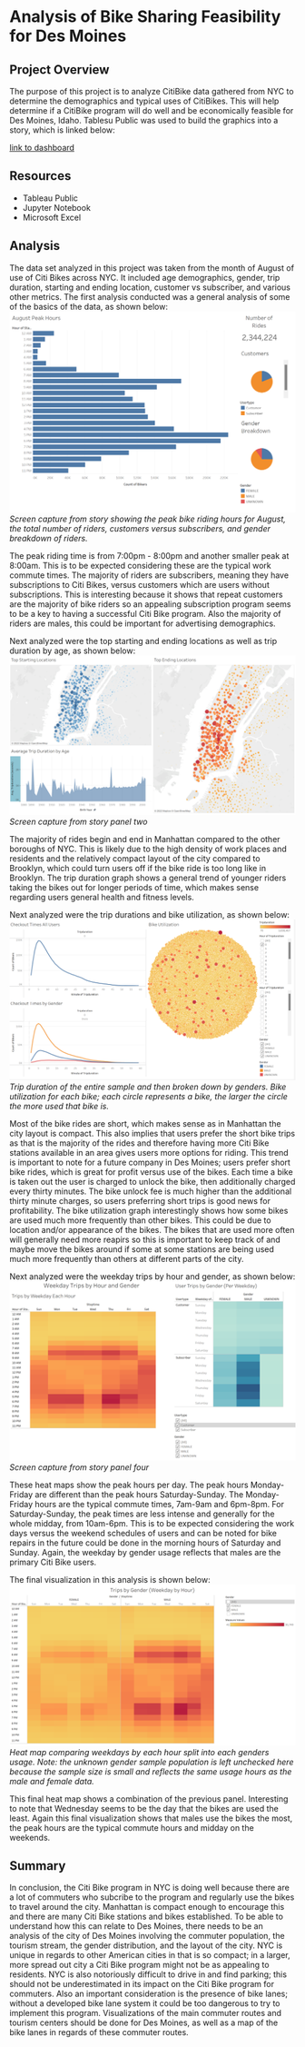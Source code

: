 # Analysis of Bike Sharing Feasibility for Des Moines

## Project Overview

The purpose of this project is to analyze CitiBike data gathered from NYC to determine the demographics and typical uses of CitiBikes. This will help determine if a CitiBike program will do well and be economically feasible for Des Moines, Idaho. Tablesu Public was used to build the graphics into a story, which is linked below:

[link to dashboard](https://public.tableau.com/app/profile/casey.lee2755/viz/Bike_Modules/CitiBikeFinalAnalysis?publish=yes)

## Resources

* Tableau Public 
* Jupyter Notebook
* Microsoft Excel

## Analysis

The data set analyzed in this project was taken from the month of August of use of Citi Bikes across NYC. It included age demographics, gender, trip duration, starting and ending location, customer vs subscriber, and various other metrics. The first analysis conducted was a general analysis of some of the basics of the data, as shown below:
 ![general_data.png](/Images/general_data.png)
 *Screen capture from story showing the peak bike riding hours for August, the total number of riders, customers versus subscribers, and gender breakdown of riders.*
 
The peak riding time is from 7:00pm - 8:00pm and another smaller peak at 8:00am. This is to be expected considering these are the typical work commute times. The majority of riders are subscribers, meaning they have subscriptions to Citi Bikes, versus customers which are users without subscriptions. This is interesting because it shows that repeat customers are the majority of bike riders so an appealing subscription program seems to be a key to having a successful Citi Bike program. Also the majority of riders are males, this could be important for advertising demographics.
 
 Next analyzed were the top starting and ending locations as well as trip duration by age, as shown below:
  ![starting_ending_locations.png](/Images/starting_ending_locations.png)
  *Screen capture from story panel two*
  
The majority of rides begin and end in Manhattan compared to the other boroughs of NYC. This is likely due to the high density of work places and residents and the relatively compact layout of the city compared to Brooklyn, which could turn users off if the bike ride is too long like in Brooklyn. The trip duration graph shows a general trend of younger riders taking the bikes out for longer periods of time, which makes sense regarding users general health and fitness levels.

Next analyzed were the trip durations and bike utilization, as shown below:
![checkout_times.png](/Images/checkout_times.png)
*Trip duration of the entire sample and then broken down by genders. Bike utilization for each bike; each circle represents a bike, the larger the circle the more used that bike is.*

Most of the bike rides are short, which makes sense as in Manhattan the city layout is compact. This also implies that users prefer the short bike trips as that is the majority of the rides and therefore having more Citi Bike stations available in an area gives users more options for riding. This trend is important to note for a future company in Des Moines; users prefer short bike rides, which is great for profit versus use of the bikes. Each time a bike is taken out the user is charged to unlock the bike, then additionally charged every thirty minutes. The bike unlock fee is much higher than the additional thirty minute charges, so users preferring short trips is good news for profitability. The bike utilization graph interestingly shows how some bikes are used much more frequently than other bikes. This could be due to location and/or appearance of the bikes. The bikes that are used more often will generally need more reapirs so this is important to keep track of and maybe move the bikes around if some at some stations are being used much more frequently than others at different parts of the city.

Next analyzed were the weekday trips by hour and gender, as shown below:
![weekday_trips_by_gender.png](/Images/weekday_trips_by_gender.png)
*Screen capture from story panel four*

These heat maps show the peak hours per day. The peak hours Monday-Friday are different than the peak hours Saturday-Sunday. The Monday-Friday hours are the typical commute times, 7am-9am and 6pm-8pm. For Saturday-Sunday, the peak times are less intense and generally for the whole midday, from 10am-6pm. This is to be expected considering the work days versus the weekend schedules of users and can be noted for bike repairs in the future could be done in the morning hours of Saturday and Sunday. Again, the weekday by gender usage reflects that males are the primary Citi Bike users.

The final visualization in this analysis is shown below:
![trips_by_hour_gender.png](/Images/trips_by_hour_gender.png)
*Heat map comparing weekdays by each hour split into each genders usage. Note: the unknown gender sample population is left unchecked here because the sample size is small and reflects the same usage hours as the male and female data.*

This final heat map shows a combination of the previous panel. Interesting to note that Wednesday seems to be the day that the bikes are used the least. Again this final visualization shows that males use the bikes the most, the peak hours are the typical commute hours and midday on the weekends.

## Summary

In conclusion, the Citi Bike program in NYC is doing well because there are a lot of commuters who subcribe to the program and regularly use the bikes to travel around the city. Manhattan is compact enough to encourage this and there are many Citi Bike stations and bikes established. To be able to understand how this can relate to Des Moines, there needs to be an analysis of the city of Des Moines involving the commuter population, the tourism stream, the gender distribution, and the layout of the city. NYC is unique in regards to other American cities in that is so compact; in a larger, more spread out city a Citi Bike program might not be as appealing to residents. NYC is also notoriously difficult to drive in and find parking; this should not be underestimated in its impact on the Citi Bike program for commuters. Also an important consideration is the presence of bike lanes; without a developed bike lane system it could be too dangerous to try to implement this program. Visualizations of the main commuter routes and tourism centers should be done for Des Moines, as well as a map of the bike lanes in regards of these commuter routes.
